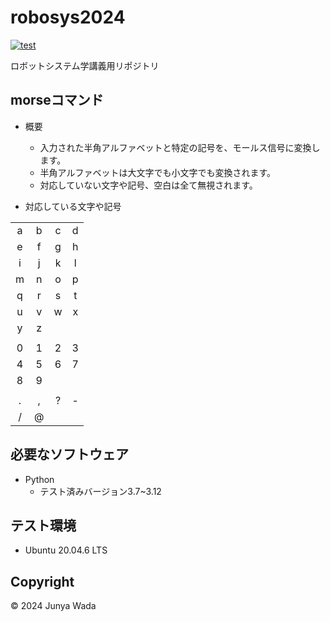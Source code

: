 # robosys2024
[![test](https://github.com/JEISU20xx/robosys2024/actions/workflows/test.yml/badge.svg)](https://github.com/JEISU20xx/robosys2024/actions/workflows/test.yml)

ロボットシステム学講義用リポジトリ

## morseコマンド
- 概要
  - 入力された半角アルファベットと特定の記号を、モールス信号に変換します。
  - 半角アルファベットは大文字でも小文字でも変換されます。
  - 対応していない文字や記号、空白は全て無視されます。

- 対応している文字や記号

|     |     |     |     |
|:---:|:---:|:---:|:---:|
|a    |b    |c    |d    |
|e    |f    |g    |h    |
|i    |j    |k    |l    |
|m    |n    |o    |p    |
|q    |r    |s    |t    |
|u    |v    |w    |x    |
|y    |z    |     |     |
|     |     |     |     |
|0    |1    |2    |3    |
|4    |5    |6    |7    |
|8    |9    |     |     |
|     |     |     |     |
|.    |,    |?    |-    |
|/    |@    |     |     |

## 必要なソフトウェア
- Python
    - テスト済みバージョン3.7~3.12

## テスト環境
- Ubuntu 20.04.6 LTS

## Copyright
© 2024 Junya Wada
